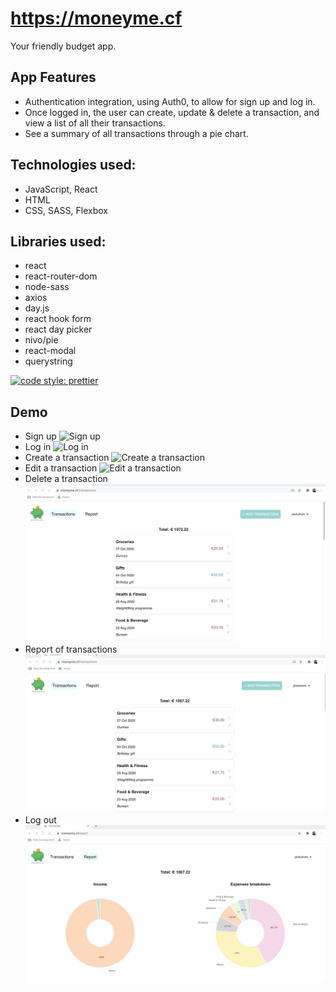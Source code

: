 # https://moneyme.cf
Your friendly budget app.

## App Features
- Authentication integration, using Auth0, to allow for sign up and log in. 
- Once logged in, the user can create, update & delete a transaction, and view a list of all their transactions. 
- See a summary of all transactions through a pie chart. 

## Technologies used:

- JavaScript, React
- HTML
- CSS, SASS, Flexbox

## Libraries used:

- react
- react-router-dom
- node-sass
- axios
- day.js
- react hook form
- react day picker
- nivo/pie
- react-modal
- querystring

[![code style: prettier](https://img.shields.io/badge/code_style-prettier-ff69b4.svg?style=flat-square)](https://github.com/prettier/prettier)

## Demo
- Sign up
![Sign up](public/demo/signup.gif)
- Log in
![Log in](public/demo/login.gif)
- Create a transaction
![Create a transaction](public/demo/create.gif)
- Edit a transaction
![Edit a transaction](public/demo/edit.gif)
- Delete a transaction
![Delete a transaction](public/demo/delete.gif)
- Report of transactions
![Report of transactions](public/demo/report.gif)
- Log out
![Log out](public/demo/logout.gif)